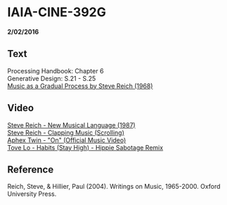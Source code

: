 # IAIA-CINE-392G
**2/02/2016**
  
## Text
Processing Handbook: Chapter 6  
Generative Design: S.21 - S.25  
[Music as a Gradual Process by Steve Reich (1968)](http://www.bussigel.com/systemsforplay/wp-content/uploads/2014/02/Reich_Gradual-Process.pdf)  

## Video  
[Steve Reich - New Musical Language (1987)](https://www.youtube.com/watch?v=LbXQThfR5K0)  
[Steve Reich - Clapping Music (Scrolling)](https://www.youtube.com/watch?v=lzkOFJMI5i8)  
[Aphex Twin - "On" (Official Music Video)](https://www.youtube.com/watch?v=8Dg2ywnooII)  
[Tove Lo - Habits (Stay High) - Hippie Sabotage Remix](https://www.youtube.com/watch?v=SYM-RJwSGQ8)  

## Reference  
Reich, Steve, & Hillier, Paul (2004). Writings on Music, 1965-2000. Oxford University Press.
